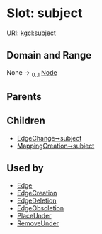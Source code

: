 
# Slot: subject




URI: [kgcl:subject](http://w3id.org/kgcl/subject)


## Domain and Range

None &#8594;  <sub>0..1</sub> [Node](Node.md)

## Parents


## Children

 *  [EdgeChange➞subject](EdgeChange_subject.md)
 *  [MappingCreation➞subject](MappingCreation_subject.md)

## Used by

 * [Edge](Edge.md)
 * [EdgeCreation](EdgeCreation.md)
 * [EdgeDeletion](EdgeDeletion.md)
 * [EdgeObsoletion](EdgeObsoletion.md)
 * [PlaceUnder](PlaceUnder.md)
 * [RemoveUnder](RemoveUnder.md)
